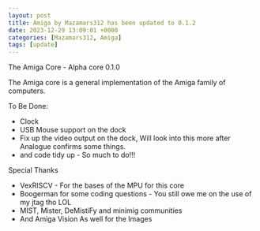 ```yaml
---
layout: post
title: Amiga by Mazamars312 has been updated to 0.1.2
date: 2023-12-29 13:09:01 +0000
categories: [Mazamars312, Amiga]
tags: [update]
---
```

The Amiga Core - Alpha core 0.1.0

The Amiga core is a general implementation of the Amiga family of computers.

To Be Done:
* Clock
* USB Mouse support on the dock
* Fix up the video output on the dock, Will look into this more after Analogue confirms some things.
* and code tidy up - So much to do!!!

Special Thanks
* VexRISCV - For the bases of the MPU for this core
* Boogerman for some coding questions - You still owe me on the use of my jtag tho LOL
* MIST, Mister, DeMistiFy and minimig communities
* And Amiga Vision As well for the Images
